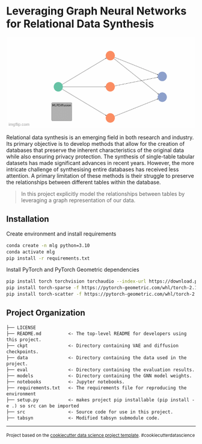 Leveraging Graph Neural Networks for Relational Data Synthesis
==============================
<p align="center">
  <img src="images/pipeline.gif" />
</p>

Relational data synthesis is an emerging field in both research and industry. Its primary objective is
to develop methods that allow for the creation of databases that preserve the inherent characteristics
of the original data while also ensuring privacy protection. The synthesis of single-table tabular
datasets has made significant advances in recent years. However, the more intricate challenge of
synthesising entire databases has received less attention. A primary limitation of these methods is
their struggle to preserve the relationships between different tables within the database.

>In this project explicitly model the relationships between tables by leveraging a graph representation of our data.

Installation
------------
Create environment and install requirements
```bash
conda create -n mlg python=3.10
conda activate mlg
pip install -r requirements.txt
```
Install PyTorch and PyTorch Geometric dependencies

```bash
pip install torch torchvision torchaudio --index-url https://download.pytorch.org/whl/cu121 
pip install torch-sparse -f https://pytorch-geometric.com/whl/torch-2.1.0+cu121.html
pip install torch-scatter -f https://pytorch-geometric.com/whl/torch-2.1.0+cu121.html
```

Project Organization
------------

    ├── LICENSE
    ├── README.md          <- The top-level README for developers using this project.
    ├── ckpt               <- Directory containing VAE and diffusion checkpoints.
    ├── data               <- Directory containing the data used in the project.
    ├── eval               <- Directory containing the evaluation results.
    ├── models             <- Directory containing the GNN model weights.
    ├── notebooks          <- Jupyter notebooks.
    ├── requirements.txt   <- The requirements file for reproducing the environment
    ├── setup.py           <- makes project pip installable (pip install -e .) so src can be imported
    ├── src                <- Source code for use in this project.
    ├── tabsyn             <- Modified tabsyn submodule code.
<!--     
│   ├── __init__.py    <- Makes src a Python module
    │   │
    │   ├── data           <- Scripts to download or generate data
    │   │   └── make_dataset.py
    │   │
    │   ├── features       <- Scripts to turn raw data into features for modeling
    │   │   └── build_features.py
    │   │
    │   ├── models         <- Scripts to train models and then use trained models to make
    │   │   │                 predictions
    │   │   ├── predict_model.py
    │   │   └── train_model.py
    │   │
    │   └── visualization  <- Scripts to create exploratory and results oriented visualizations
    │       └── visualize.py
    │
    └── tox.ini            <- tox file with settings for running tox; see tox.readthedocs.io -->


--------

<p><small>Project based on the <a target="_blank" href="https://drivendata.github.io/cookiecutter-data-science/">cookiecutter data science project template</a>. #cookiecutterdatascience</small></p>
